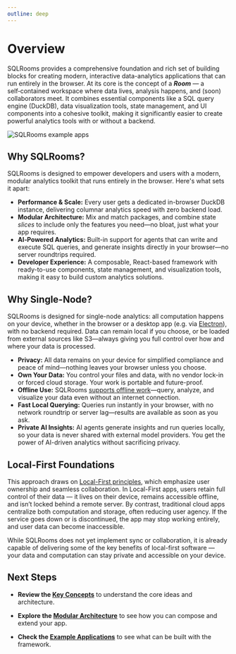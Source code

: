 ```yaml
---
outline: deep
---
```


# Overview

SQLRooms provides a comprehensive foundation and rich set of building blocks for creating modern, interactive data-analytics applications that can run entirely in the browser.
At its core is the concept of a **_Room_** — a self‑contained workspace where data lives, analysis happens, and (soon) collaborators meet. It combines essential components like a SQL query engine (DuckDB), data visualization tools, state management, and UI components into a cohesive toolkit, making it significantly easier to create powerful analytics tools with or without a backend.

![SQLRooms example apps](/media/overview/collage.webp)

## Why SQLRooms?

SQLRooms is designed to empower developers and users with a modern, modular analytics toolkit that runs entirely in the browser. Here's what sets it apart:

- **Performance & Scale:** Every user gets a dedicated in-browser DuckDB instance, delivering columnar analytics speed with zero backend load.
- **Modular Architecture:** Mix and match packages, and combine state _slices_ to include only the features you need—no bloat, just what your app requires.
- **AI‑Powered Analytics:** Built-in support for agents that can write and execute SQL queries, and generate insights directly in your browser—no server roundtrips required.
- **Developer Experience:** A composable, React-based framework with ready-to-use components, state management, and visualization tools, making it easy to build custom analytics solutions.

## Why Single-Node?

SQLRooms is designed for single-node analytics: all computation happens on your device, whether in the browser or a desktop app (e.g. via [Electron](https://www.electronjs.org/)), with no backend required. Data can remain local if you choose, or be loaded from external sources like S3—always giving you full control over how and where your data is processed.

- **Privacy:** All data remains on your device for simplified compliance and peace of mind—nothing leaves your browser unless you choose.
- **Own Your Data:** You control your files and data, with no vendor lock-in or forced cloud storage. Your work is portable and future-proof.
- **Offline Use:** SQLRooms [supports offline work](/offline-use)—query, analyze, and visualize your data even without an internet connection.
- **Fast Local Querying:** Queries run instantly in your browser, with no network roundtrip or server lag—results are available as soon as you ask.
- **Private AI Insights:** AI agents generate insights and run queries locally, so your data is never shared with external model providers. You get the power of AI-driven analytics without sacrificing privacy.

## Local-First Foundations

This approach draws on [Local-First principles](https://www.inkandswitch.com/essay/local-first), which emphasize user ownership and seamless collaboration. In Local-First apps, users retain full control of their data — it lives on their device, remains accessible offline, and isn’t locked behind a remote server. By contrast, traditional cloud apps centralize both computation and storage, often reducing user agency. If the service goes down or is discontinued, the app may stop working entirely, and user data can become inaccessible.

While SQLRooms does not yet implement sync or collaboration, it is already capable of delivering some of the key benefits of local-first software — your data and computation can stay private and accessible on your device.

## Next Steps

- **Review the [Key Concepts](/key-concepts)** to understand the core ideas and architecture.

- **Explore the [Modular Architecture](/modular-architecture)** to see how you can compose and extend your app.

- **Check the [Example Applications](/examples)** to see what can be built with the framework.

<!-- - **Quick start the [Getting Started Guide](/getting-started)** to set up your first room.

- **Read the [API reference](/packages/)** for deeper integration. -->

